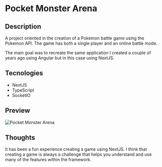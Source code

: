 # Pocket Monster Arena

## Description

A project oriented in the creation of a Pokemon battle game using the Pokemon API. The game has both a single player and an online battle mode.

The main goal was to recreate the same application I created a couple of years ago using Angular but in this case using NextJS.

## Tecnologies

- NextJS
- TypeScript
- SocketIO

## Preview

![Pocket Monster Arena](https://res.cloudinary.com/dejzrr9lt/image/upload/v1740897589/pocket-monster-arena-next_ijmt3a.gif)

## Thoughts

It has been a fun experience creating a game using NextJS. I think that creating a game is always a challenge that helps you understand and use many of the features within the framework.
